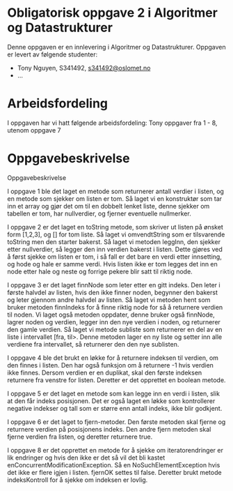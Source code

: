 # Obligatorisk oppgave 2 i Algoritmer og Datastrukturer

Denne oppgaven er en innlevering i Algoritmer og Datastrukturer. 
Oppgaven er levert av følgende studenter:
* Tony Nguyen, S341492, s341492@oslomet.no
* ...

# Arbeidsfordeling

I oppgaven har vi hatt følgende arbeidsfordeling:
Tony oppgaver fra 1 - 8, utenom oppgave 7

# Oppgavebeskrivelse

Oppgavebeskrivelse

I oppgave 1 ble det laget en metode som returnerer antall verdier i listen, og en metode som sjekker om listen er tom. Så laget vi en konstruktør som tar inn et array og gjør det om til en dobbelt lenket liste, denne sjekker om tabellen er tom, har nullverdier, og fjerner eventuelle nullmerker.

I oppgave 2 er det laget en toString metode, som skriver ut listen på ønsket form [1,2,3], og [] for tom liste. Så laget vi omvendtString som er tilsvarende toString men den starter bakerst. Så laget vi metoden leggInn, den sjekker etter nullverdier, så legger den inn verdien bakerst i listen. Dette gjøres ved å først sjekke om listen er tom, i så fall er det bare en verdi etter innsetting, og hode og hale er samme verdi. Hvis listen ikke er tom legges det inn en node etter hale og neste og forrige pekere blir satt til riktig node.

I oppgave 3 er det laget finnNode som leter etter en gitt indeks. Den leter i første halvdel av listen, hvis den ikke finner noden, begynner den bakerst og leter gjennom andre halvdel av listen. Så laget vi metoden hent som bruker metoden finnIndeks for å finne riktig node for så å returnere verdien til noden. Vi laget også metoden oppdater, denne bruker også finnNode, lagrer noden og verdien, legger inn den nye verdien i noden, og returnerer den gamle verdien. Så laget vi metode subliste som returnerer en del av en liste i intervallet [fra, til>. Denne metoden lager en ny liste og setter inn alle verdiene fra intervallet, så returnerer den den nye sublisten.

I oppgave 4 ble det brukt en løkke for å returnere indeksen til verdien, om den finnes i listen. Den har også funksjon om å returnere -1 hvis verdien ikke finnes. Dersom verdien er en duplikat, skal den første indeksen returnere fra venstre for listen. Deretter er det opprettet en boolean metode.

I oppgave 5 er det laget en metode som kan legge inn en verdi i listen, slik at den får indeks posisjonen. Det er også laget en løkke som kontrollerer negative indekser og tall som er større enn antall indeks, ikke blir godkjent.

I oppgave 6 er det laget to fjern-metoder. Den første metoden skal fjerne og returnere verdien på posisjonens indeks. Den andre fjern metoden skal fjerne verdien fra listen, og deretter returnere true.

I oppgave 8 er det opprettet en metode for å sjekke om iteratorendringer er lik endringer og hvis den ikke er det så vil det bli kastet enConcurrentModificationException. Så en NoSuchElementException hvis det ikke er flere igjen i listen. fjernOK settes til false. Deretter brukt metode indeksKontroll for å sjekke om indeksen er lovlig.
